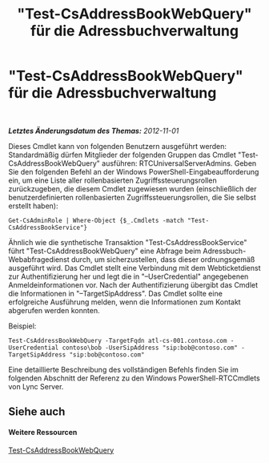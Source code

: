 ﻿---
title: "\"Test-CsAddressBookWebQuery\" für die Adressbuchverwaltung"
TOCTitle: "\"Test-CsAddressBookWebQuery\" für die Adressbuchverwaltung"
ms:assetid: 977a9c1f-5f4e-4539-9a26-8748b61a57d8
ms:mtpsurl: https://technet.microsoft.com/de-de/library/Gg429716(v=OCS.15)
ms:contentKeyID: 49294829
ms.date: 05/19/2016
mtps_version: v=OCS.15
ms.translationtype: HT
---

# \"Test-CsAddressBookWebQuery\" für die Adressbuchverwaltung

 

_**Letztes Änderungsdatum des Themas:** 2012-11-01_

Dieses Cmdlet kann von folgenden Benutzern ausgeführt werden: Standardmäßig dürfen Mitglieder der folgenden Gruppen das Cmdlet "Test-CsAddressBookWebQuery" ausführen: RTCUniversalServerAdmins. Geben Sie den folgenden Befehl an der Windows PowerShell-Eingabeaufforderung ein, um eine Liste aller rollenbasierten Zugriffssteuerungsrollen zurückzugeben, die diesem Cmdlet zugewiesen wurden (einschließlich der benutzerdefinierten rollenbasierten Zugriffssteuerungsrollen, die Sie selbst erstellt haben):

    Get-CsAdminRole | Where-Object {$_.Cmdlets -match "Test-CsAddressBookService"}

Ähnlich wie die synthetische Transaktion "Test-CsAddressBookService" führt "Test-CsAddressBookWebQuery" eine Abfrage beim Adressbuch-Webabfragedienst durch, um sicherzustellen, dass dieser ordnungsgemäß ausgeführt wird. Das Cmdlet stellt eine Verbindung mit dem Webticketdienst zur Authentifizierung her und legt die in "–UserCredential" angegebenen Anmeldeinformationen vor. Nach der Authentifizierung übergibt das Cmdlet die Informationen in "–TargetSipAddress". Das Cmdlet sollte eine erfolgreiche Ausführung melden, wenn die Informationen zum Kontakt abgerufen werden konnten.

Beispiel:

    Test-CsAddressBookWebQuery -TargetFqdn atl-cs-001.contoso.com -UserCredential contoso\bob -UserSipAddress "sip:bob@contoso.com" -TargetSipAddress "sip:bob@contoso.com"

Eine detaillierte Beschreibung des vollständigen Befehls finden Sie im folgenden Abschnitt der Referenz zu den Windows PowerShell-RTCCmdlets von Lync Server.

## Siehe auch

#### Weitere Ressourcen

[Test-CsAddressBookWebQuery](test-csaddressbookwebquery.md)

